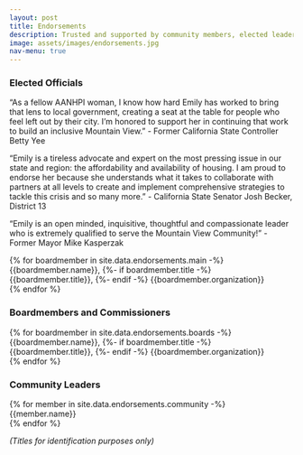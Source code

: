 ```yaml
---
layout: post
title: Endorsements
description: Trusted and supported by community members, elected leaders, and organizations
image: assets/images/endorsements.jpg
nav-menu: true
---  
```

### Elected Officials

“As a fellow AANHPI woman, I know how hard Emily has worked to bring that lens to local government, creating a seat at the table for people who feel left out by their city. I’m honored to support her in continuing that work to build an inclusive Mountain View.” - Former California State Controller Betty Yee  
  
“Emily is a tireless advocate and expert on the most pressing issue in our state and region: the affordability and availability of housing. I am proud to endorse her because she understands what it takes to collaborate with partners at all levels to create and implement comprehensive strategies to tackle this crisis and so many more.” - California State Senator Josh Becker, District 13  
  
“Emily is an open minded, inquisitive, thoughtful and compassionate leader who is extremely qualified to serve the Mountain View Community!” - Former Mayor Mike Kasperzak
  
{% for boardmember in site.data.endorsements.main -%}
{{boardmember.name}},
{%- if boardmember.title -%}
 {{boardmember.title}},
{%- endif -%}
{{boardmember.organization}}  
{% endfor %}


### Boardmembers and Commissioners

{% for boardmember in site.data.endorsements.boards -%}
{{boardmember.name}},
{%- if boardmember.title -%}
 {{boardmember.title}},
{%- endif -%}
{{boardmember.organization}}  
{% endfor %}

### Community Leaders

{% for member in site.data.endorsements.community -%}
{{member.name}}  
{% endfor %}
  
*(Titles for identification purposes only)*